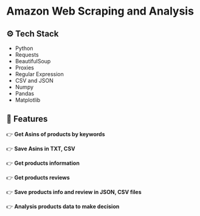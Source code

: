 <h1>Amazon Web Scraping and Analysis</h1>

## <a name="tech-stack">⚙️ Tech Stack</a>

- Python
- Requests
- BeautifulSoup
- Proxies
- Regular Expression
- CSV and JSON
- Numpy
- Pandas
- Matplotlib

## <a name="features">🔋 Features</a>

👉 **Get Asins of products by keywords**

👉 **Save Asins in TXT, CSV**

👉 **Get products information**

👉 **Get products reviews**

👉 **Save products info and review in JSON, CSV files**

👉 **Analysis products data to make decision**
